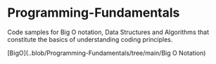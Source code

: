 # Programming-Fundamentals
Code samples for Big O notation, Data Structures and Algorithms that constitute the basics of understanding coding principles.

[BigO](..blob/Programming-Fundamentals/tree/main/Big O Notation)
